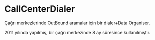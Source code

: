 # CallCenterDialer
Çağrı merkezlerinde OutBound aramalar için bir dialer+Data Organiser.

2011 yılında yapılmış, bir çağrı merkezinde 8 ay süresince kullanılmıştır.
